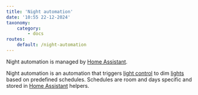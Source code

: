 ```yaml
---
title: 'Night automation'
date: '10:55 22-12-2024'
taxonomy:
    category:
        - docs
routes:
    default: /night-automation
---
```


Night automation is managed by [Home Assistant](/home-assistant).

Night automation is an automation that triggers [light control](/light-control) to dim [lights](/lights) based on predefined schedules. Schedules are room and days specific and stored in [Home Assistant](/home-assistant) helpers.